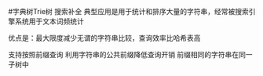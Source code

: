 #字典树Trie树
搜索补全
典型应用是用于统计和排序大量的字符串，经常被搜索引擎系统用于文本词频统计

优点是：最大限度减少无谓的字符串比较，查询效率比哈希表高

支持按照前缀查询
利用字符串的公共前缀降低查询开销
前缀相同的字符串在同一子树中
